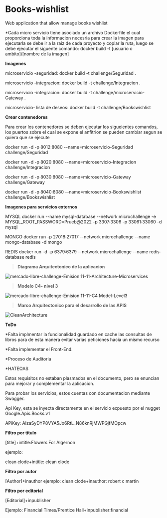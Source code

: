 # Books-wishlist
Web application that allow manage books wishlist

*Cada micro servicio tiene asociado un archivo Dockerfile el cual proporciona toda la informacion necesria para crear la imagen
para ejecutarla se debe ir a la raiz de cada proyecto y copiar la ruta, luego se debe ejecutar el siguente comando: docker build -t [usuario o ambito]/[nombre de la imagen]


**Imagenes**

microservicio -seguridad:
docker build -t challenge/Seguridad .

microservicio -integracion:
docker build -t challenge/Integracion .

microservicio -integracion:
docker build -t challenge/microservicio-Gateway .

microservicio- lista de deseos:
docker build -t challenge/Bookswishlist


**Crear contenedores**

Para crear los contenedores se deben ejecutar los sigueientes comandos,
los puertos sobre el cual se expone el anfitrion se pueden cambiar segun se quiera que se ejecute

docker run -d -p 8012:8080 --name=microservicio-Seguridad challenge/Seguridad

docker run -d -p 8020:8080 --name=microservicio-Integracion challenge/Integracion

docker run -d -p 8030:8080 --name=microservicio-Gateway challenge/Gateway

docker run -d -p 8040:8080 --name=microservicio-Bookswishlist challenge/Bookswishlist



**Imagenes para servicios externos**

MYSQL 
docker run --name mysql-database --network microchallenge  -e MYSQL_ROOT_PASSWORD=Prueb@2022 -p 3307:3306 -p 33061:33060 -d mysql

MONGO
docker run -p 27018:27017 --network microchallenge --name mongo-database -d mongo

REDIS
docker run -d -p 6379:6379 --network microchallenge --name redis-database redis


>**Diagrama Arquitectonico de la aplicacion**


![mercado-libre-challenge-Emision 11-11-Architecture-Microservices](https://user-images.githubusercontent.com/67524326/177678296-d22c7c7b-3219-4ed8-b2a9-c604742e5a58.png)



>**Modelo C4- nivel 3**


![mercado-libre-challenge-Emision 11-11-C4 Model-Level3](https://user-images.githubusercontent.com/67524326/177784718-138acb19-1124-4fcb-b944-ca7ea7585a2d.png)




>**Marco Arquitectonico para el desarrollo de las APIS**

![CleanArchitecture](https://user-images.githubusercontent.com/67524326/177682188-4dfd19ab-8788-4ed1-b0e0-98bc6b4681d7.jpg)



**ToDo**

*Falta implmentar la funcionalidad guardado en cache las consultas de libros para de esta manera evitar varias peticiones hacia un mismo recurso

*Falta implementar el Front-End.

*Proceso de Auditoria

*HATEOAS

Estos requisitos no estaban plasmados en el documento, pero se enuncian para mejorar y complementar la aplicacion.


Para probar los servicios, estos cuentas con documentacion mediante Swagger.


Api Key, esta se inyecta directamente en el servicio expuesto por el nugget Google.Apis.Books.v1

APiKey: AIzaSyDYP8VYA5Jo6RtL_N86knRjMWPGjfMOpcw

**Filtro por titulo**

[title]+intitle:Flowers For Algernon

ejemplo:

clean clode+intitle: clean clode

**Filtro por autor**

[Author]+inauthor
ejemplo:
clean clode+inauthor: robert c martin

**Filtro por editorial**

[Editorial]+inpublisher

Ejemplo:
Financial Times/Prentice Hall+inpublisher:financial

